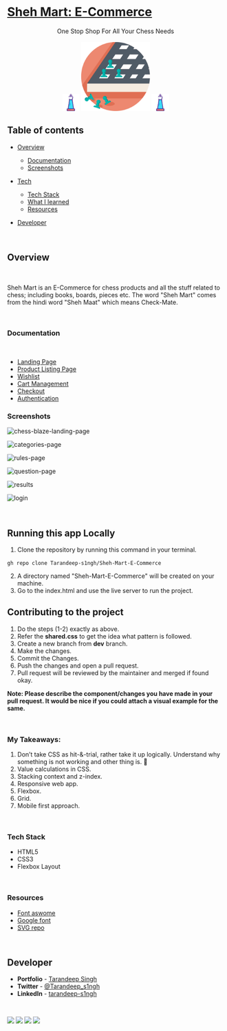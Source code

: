 # [Sheh Mart: E-Commerce](https://github.com/Tarandeep-s1ngh/Sheh-Mart-E-Commerce)

<div align="center">One Stop Shop
For All Your Chess Needs</div>
<br />
<div align="center">
<img height="40" src="/assets/king-svg.svg"/>
<img height="160" src="/assets/favicon.svg"/>
<img height="40" src="/assets/king-svg.svg"/>
</div>

## **Table of contents**

- [Overview](#overview)

  - [Documentation](#documentation)
  - [Screenshots](#screenshots)

- [Tech]()
  - [Tech Stack](#tech-stack)
  - [What I learned](#what-i-learned)
  - [Resources](#resources)
- [Developer](#developer)

<br />

## **Overview**

<br />

Sheh Mart is an E-Commerce for chess products and all the stuff related to chess; including books, boards, pieces etc. The word "Sheh Mart" comes from the hindi word "Sheh Maat" which means Check-Mate.

<br />

### **Documentation**

<br />

- [Landing Page](https://user-images.githubusercontent.com/65854945/155025049-d083cd5b-2c2c-452f-b79a-54b87eb105e3.png)
- [Product Listing Page](https://user-images.githubusercontent.com/65854945/155025099-d5bf8871-5863-4293-8e06-a0e7955aab58.png)
- [Wishlist](https://user-images.githubusercontent.com/65854945/155025140-bb9d6dce-38be-4f0c-9a18-2e49127e0c3b.png)
- [Cart Management](https://user-images.githubusercontent.com/65854945/155025161-30295f78-0f96-4882-9c20-314ee0095a33.png)
- [Checkout](https://user-images.githubusercontent.com/65854945/155025196-0b68978c-cdbc-4910-ac5b-7a7f25976fd4.png)
- [Authentication](https://user-images.githubusercontent.com/65854945/155025231-02a2f82a-8bf1-47dc-94ae-b92c39a07bd4.png)

### **Screenshots**

![chess-blaze-landing-page](https://user-images.githubusercontent.com/65854945/154772547-1b1b5784-9762-41ac-a0bd-6686c235ac74.png)

![categories-page](https://user-images.githubusercontent.com/65854945/154772653-2ea32572-f8a6-49b7-a5aa-ed1402eda054.png)

![rules-page](https://user-images.githubusercontent.com/65854945/154772695-bc626ae3-e890-45c3-ba0d-7a225fd964bd.png)

![question-page](https://user-images.githubusercontent.com/65854945/154772771-752680bc-188b-4398-9afd-3b462042c543.png)

![results](https://user-images.githubusercontent.com/65854945/154772807-60d9ab3b-e333-4d7b-9c71-88239b09bcd0.png)

![login](https://user-images.githubusercontent.com/65854945/154772819-59755d83-6129-4a91-be24-bafcd6cee02d.png)


<br />

## **Running this app Locally**

1. Clone the repository by running this command in your terminal.

```
gh repo clone Tarandeep-s1ngh/Sheh-Mart-E-Commerce

```
2. A directory named "Sheh-Mart-E-Commerce" will be created on your machine.
3. Go to the index.html and use the live server to run the project.

## **Contributing to the project**

1. Do the steps (1-2) exactly as above.
2. Refer the **shared.css** to get the idea what pattern is followed.
3. Create a new branch from **dev** branch.
4. Make the changes.
5. Commit the Changes.
6. Push the changes and open a pull request.
7. Pull request will be reviewed by the maintainer and merged if found okay.

**Note: Please describe the component/changes you have made in your pull request. It would be nice if you could attach a visual example for the same.**

<br /> 

### **My Takeaways:**
1. Don’t take CSS as hit-&-trial, rather take it up logically. Understand why something is not working and other thing is. 🎯 
2. Value calculations in CSS.
3. Stacking context and z-index.
4. Responsive web app.
5. Flexbox.
6. Grid.
7. Mobile first approach.

<br />

### **Tech Stack**

- HTML5
- CSS3
- Flexbox Layout

<br />

### **Resources**

- [Font aswome](https://fontawesome.com/)
- [Google font](https://fonts.google.com/)
- [SVG repo](https://www.svgrepo.com/)

<br />

## **Developer**

- **Portfolio** - [Tarandeep Singh](https://tarandeep-singh.netlify.app/)
- **Twitter** - [@Tarandeep_s1ngh](https://twitter.com/Tarandeep_s1ngh)
- **LinkedIn** - [tarandeep-s1ngh](https://www.linkedin.com/in/tarandeep-s1ngh/)

<br />

[![](https://img.shields.io/badge/Instagram-E4405F?style=for-the-badge&logo=instagram&logoColor=white)](https://www.instagram.com/taran.16/)
[![](https://img.shields.io/badge/LinkedIn-0077B5?style=for-the-badge&logo=linkedin&logoColor=white)](https://www.linkedin.com/in/tarandeep-s1ngh/)
[![](https://img.shields.io/badge/Twitter-%231DA1F2.svg?style=for-the-badge&logo=Twitter&logoColor=white)](https://twitter.com/Tarandeep_s1ngh)
<a href="mailto:taran.s1608@gmail.com"><img src="https://img.shields.io/badge/Gmail-D14836?style=for-the-badge&logo=gmail&logoColor=white"></img></a>